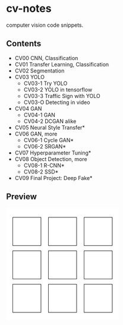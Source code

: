 # cv-notes

computer vision code snippets.

## Contents

- CV00 CNN, Classification
- CV01 Transfer Learning, Classification
- CV02 Segmentation
- CV03 YOLO
  - CV03-1 Try YOLO
  - CV03-2 YOLO in tensorflow
  - CV03-3 Traffic Sign with YOLO
  - CV03-O Detecting in video
- CV04 GAN
  - CV04-1 GAN
  - CV04-2 DCGAN alike
- CV05 Neural Style Transfer*
- CV06 GAN, more
  - CV06-1 Cycle GAN*
  - CV06-2 SRGAN*
- CV07 Hyperparameter Tuning*
- CV08 Object Detection, more
  - CV08-1 R-CNN*
  - CV08-2 SSD*
- CV09 Final Project: Deep Fake*


## Preview

![](.github/preview.png)
